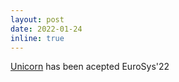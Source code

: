 ```yaml
---
layout: post
date: 2022-01-24 
inline: true
---
```


[Unicorn](https://arxiv.org/pdf/2201.08413.pdf) has been acepted EuroSys'22
